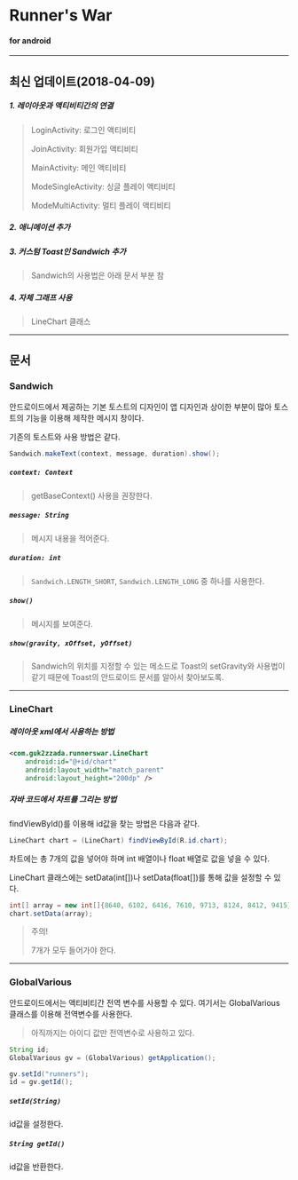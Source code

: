 # Runner's War

#### for android

***

## 최신 업데이트(2018-04-09)

##### 1. 레이아웃과 액티비티간의 연결

> LoginActivity: 로그인 액티비티
>
> JoinActivity: 회원가입 액티비티
>
> MainActivity: 메인 액티비티
>
> ModeSingleActivity: 싱글 플레이 액티비티
>
> ModeMultiActivity: 멀티 플레이 액티비티

##### 2. 애니메이션 추가

##### 3. 커스텀 Toast인 Sandwich 추가

> Sandwich의 사용법은 아래 문서 부분 참

##### 4. 자체 그래프 사용

> LineChart 클래스

***

## 문서

### Sandwich

안드로이드에서 제공하는 기본 토스트의 디자인이 앱 디자인과 상이한 부분이 많아 토스트의 기능을 이용해 제작한 메시지 창이다.

기존의 토스트와 사용 방법은 같다.

```java
Sandwich.makeText(context, message, duration).show();
```

##### `context: Context`

> getBaseContext() 사용을 권장한다.

##### `message: String`

> 메시지 내용을 적어준다.

##### `duration: int`

> `Sandwich.LENGTH_SHORT`, `Sandwich.LENGTH_LONG` 중 하나를 사용한다.

##### `show()`

> 메시지를 보여준다.

##### `show(gravity, xOffset, yOffset)`

> Sandwich의 위치를 지정할 수 있는 메소드로 Toast의 setGravity와 사용법이 같기 때문에 Toast의 안드로이드 문서를 알아서 찾아보도록.

***

### LineChart

##### 레이아웃 xml에서 사용하는 방법

```xml
<com.guk2zzada.runnerswar.LineChart
    android:id="@+id/chart"
    android:layout_width="match_parent"
    android:layout_height="200dp" />
```

##### 자바 코드에서 차트를 그리는 방법

findViewById()를 이용해 id값을 찾는 방법은 다음과 같다.

```java
LineChart chart = (LineChart) findViewById(R.id.chart);
```

차트에는 총 7개의 값을 넣어야 하며 int 배열이나 float 배열로 값을 넣을 수 있다.

LineChart 클래스에는 setData(int[])나 setData(float[])를 통해 값을 설정할 수 있다.

```java
int[] array = new int[]{8640, 6102, 6416, 7610, 9713, 8124, 8412, 9415};
chart.setData(array);
```

> 주의!
>
> 7개가 모두 들어가야 한다.

***

### GlobalVarious

안드로이드에서는 액티비티간 전역 변수를 사용할 수 있다. 여기서는 GlobalVarious 클래스를 이용해 전역변수를 사용한다.

> 아직까지는 아이디 값만 전역변수로 사용하고 있다.

```java
String id;
GlobalVarious gv = (GlobalVarious) getApplication();

gv.setId("runners");
id = gv.getId();
```

##### `setId(String)`

id값을 설정한다.

##### `String getId()`

id값을 반환한다.
